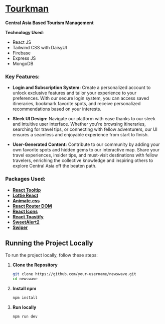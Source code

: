# [Tourkman](https://tourism-management-ba713.web.app/) 

**Central Asia Based Tourism Management**

**Technology Used**:
- React JS
- Tailwind CSS with DaisyUI 
- Firebase
- Express JS
- MongoDB


### Key Features:

- **Login and Subscription System:** Create a personalized account to unlock exclusive features and tailor your experience to your preferences. With our secure login system, you can access saved itineraries, bookmark favorite spots, and receive personalized recommendations based on your interests.

- **Sleek UI Design:** Navigate our platform with ease thanks to our sleek and intuitive user interface. Whether you're browsing itineraries, searching for travel tips, or connecting with fellow adventurers, our UI ensures a seamless and enjoyable experience from start to finish.

- **User-Generated Content:** Contribute to our community by adding your own favorite spots and hidden gems to our interactive map. Share your travel experiences, insider tips, and must-visit destinations with fellow travelers, enriching the collective knowledge and inspiring others to explore Central Asia off the beaten path.



### Packages Used:
- **[React Tooltip](https://www.npmjs.com/package/react-tooltip)**
- **[Lottie React](https://github.com/airbnb/lottie-react)** 
- **[Animate.css](https://animate.style/)** 
- **[React Router DOM](https://reactrouter.com/)** 
- **[React Icons](https://react-icons.github.io/react-icons/)** 
- **[React Toastify](https://github.com/fkhadra/react-toastify)** 
- **[SweetAlert2](https://sweetalert2.github.io/)** 
- **[Swiper](https://swiperjs.com/)** 



## Running the Project Locally

To run the project locally, follow these steps:

1. **Clone the Repository**
   ```bash
   git clone https://github.com/your-username/newswave.git
   cd newswave
2. **Install npm**
   ```bash
   npm install
3. **Run locally** 
   ```bash
   npm run dev
